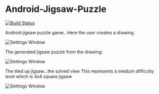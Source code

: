 Android-Jigsaw-Puzzle
=====================

[![Build Status](https://travis-ci.org/julesbond007/Android-Jigsaw-Puzzle.svg)](https://travis-ci.org/julesbond007/Android-Jigsaw-Puzzle)

Android jigsaw puzzle game...Here the user creates a drawing.

![Settings Window](https://raw.github.com/julesbond007/Android-Jigsaw-Puzzle/master/docs/screenshots/original_drawing.png)

The generated jigsaw puzzle from the drawing:

![Settings Window](https://raw.github.com/julesbond007/Android-Jigsaw-Puzzle/master/docs/screenshots/jigsaw_puzzle.png)


The tiled up jigsaw...the solved view
This represents a medium difficulty level which is 4x4 square jigsaw

![Settings Window](https://raw.github.com/julesbond007/Android-Jigsaw-Puzzle/master/docs/screenshots/tiled_jigsaw.png)
